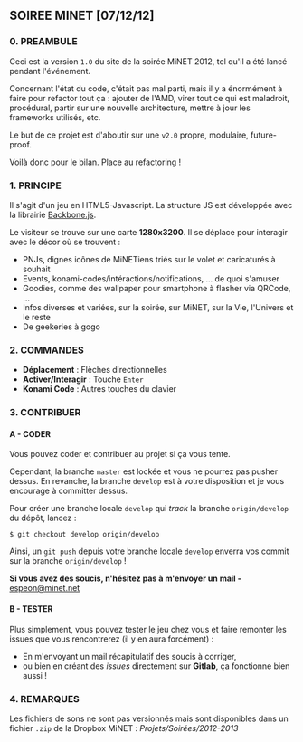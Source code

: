 ## SOIREE MINET [07/12/12]

### 0. PREAMBULE

Ceci est la version `1.0` du site de la soirée MiNET 2012, tel qu'il a été lancé pendant l'événement.

Concernant l'état du code, c'était pas mal parti, mais il y a énormément à faire pour refactor tout ça : ajouter de l'AMD, virer tout ce qui est maladroit, procédural, partir sur une nouvelle architecture, mettre à jour les frameworks utilisés, etc.

Le but de ce projet est d'aboutir sur une `v2.0` propre, modulaire, future-proof.

Voilà donc pour le bilan. Place au refactoring !

### 1. PRINCIPE

Il s'agit d'un jeu en HTML5-Javascript.
La structure JS est développée avec la librairie [Backbone.js](http://www.backbonejs.org).

Le visiteur se trouve sur une carte **1280x3200**.
Il se déplace pour interagir avec le décor où se trouvent :

* PNJs, dignes icônes de MiNETiens triés sur le volet et caricaturés à souhait
* Events, konami-codes/intéractions/notifications, ... de quoi s'amuser
* Goodies, comme des wallpaper pour smartphone à flasher via QRCode, ...
* Infos diverses et variées, sur la soirée, sur MiNET, sur la Vie, l'Univers et le reste
* De geekeries à gogo

### 2. COMMANDES

- **Déplacement**       : Flèches directionnelles
- **Activer/Interagir** : Touche `Enter`
- **Konami Code**       : Autres touches du clavier

### 3. CONTRIBUER

#### A - CODER

Vous pouvez coder et contribuer au projet si ça vous tente.

Cependant, la branche `master` est lockée et vous ne pourrez pas pusher dessus. En revanche, la branche `develop` est à votre disposition et je vous encourage à committer dessus.

Pour créer une branche locale `develop` qui *track* la branche `origin/develop` du dépôt, lancez :

    $ git checkout develop origin/develop

Ainsi, un `git push` depuis votre branche locale `develop` enverra vos commit sur la branche `origin/develop` !

**Si vous avez des soucis, n'hésitez pas à m'envoyer un mail -** espeon@minet.net

#### B - TESTER

Plus simplement, vous pouvez tester le jeu chez vous et faire remonter les issues que vous rencontrerez (il y en aura forcément) :

* En m'envoyant un mail récapitulatif des soucis à corriger,
* ou bien en créant des *issues* directement sur **Gitlab**, ça fonctionne bien aussi !


### 4. REMARQUES

Les fichiers de sons ne sont pas versionnés mais sont disponibles dans un fichier `.zip` de la Dropbox MiNET : *Projets/Soirées/2012-2013*
